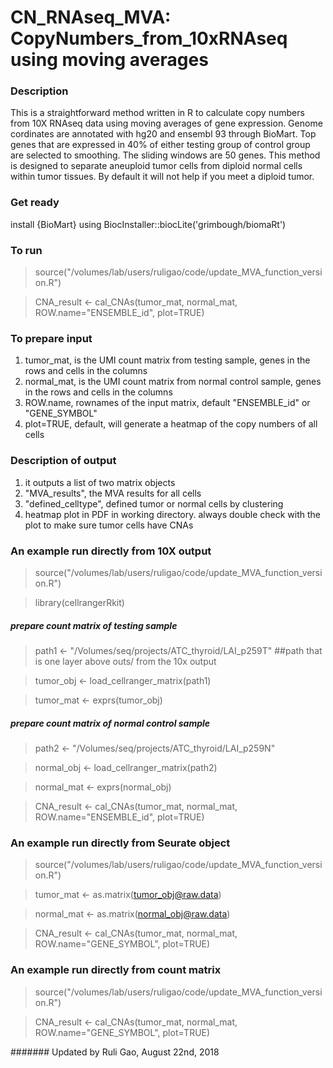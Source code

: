 # CN_RNAseq_MVA: CopyNumbers_from_10xRNAseq using moving averages


### Description

This is a straightforward method written in R to calculate copy numbers from 10X RNAseq data using moving averages of gene expression. Genome cordinates are annotated with hg20 and ensembl 93 through BioMart. Top genes that are expressed in 40% of either testing group of control group are selected to smoothing. The sliding windows are 50 genes.  This method is designed to separate aneuploid tumor cells from diploid normal cells within tumor tissues. By default it will not help if you meet a diploid tumor.

### Get ready

install {BioMart} using BiocInstaller::biocLite('grimbough/biomaRt')

### To run
> source("/volumes/lab/users/ruligao/code/update_MVA_function_version.R")

> CNA_result <- cal_CNAs(tumor_mat, normal_mat, ROW.name="ENSEMBLE_id", plot=TRUE)

### To prepare input
1) tumor_mat, is the UMI count matrix from testing sample, genes in the rows and cells in the columns
2) normal_mat, is the UMI count matrix from normal control sample, genes in the rows and cells in the columns
3) ROW.name, rownames of the input matrix, default "ENSEMBLE_id" or "GENE_SYMBOL"
4) plot=TRUE, default, will generate a heatmap of the copy numbers of all cells

### Description of output
1) it outputs a list of two matrix objects
2) "MVA_results", the MVA results for all cells 
3) "defined_celltype", defined tumor or normal cells by clustering
4) heatmap plot in PDF in working directory. always double check with the plot to make sure tumor cells have CNAs

### An example run directly from 10X output
> source("/volumes/lab/users/ruligao/code/update_MVA_function_version.R")

> library(cellrangerRkit)	

   #####    prepare count matrix of testing sample

> path1 <- "/Volumes/seq/projects/ATC_thyroid/LAI_p259T"   ##path that is one layer above outs/ from the 10x output	

> tumor_obj <- load_cellranger_matrix(path1)	

> tumor_mat <- exprs(tumor_obj)	

   #####    prepare count matrix of normal control sample	

> path2 <- "/Volumes/seq/projects/ATC_thyroid/LAI_p259N"

> normal_obj <- load_cellranger_matrix(path2)	

> normal_mat <- exprs(normal_obj)	

> CNA_result <- cal_CNAs(tumor_mat, normal_mat, ROW.name="ENSEMBLE_id", plot=TRUE)



### An example run directly from Seurate object
> source("/volumes/lab/users/ruligao/code/update_MVA_function_version.R")

> tumor_mat <- as.matrix(tumor_obj@raw.data)

> normal_mat <- as.matrix(normal_obj@raw.data)

> CNA_result <- cal_CNAs(tumor_mat, normal_mat, ROW.name="GENE_SYMBOL", plot=TRUE)


### An example run directly from count matrix
> source("/volumes/lab/users/ruligao/code/update_MVA_function_version.R")

> CNA_result <- cal_CNAs(tumor_mat, normal_mat, ROW.name="GENE_SYMBOL", plot=TRUE)


####### Updated by Ruli Gao,  August 22nd, 2018
